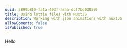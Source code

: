 ```yaml
---
uuid: 5899b8f0-fa1a-403f-aaaa-dcf7bd030570
title: Using lottie files with NuxtJS
description: Working with json animations with nuxtJS
allowComents: false
isPublished: true
---
```


Hello
